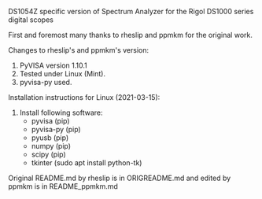 DS1054Z specific version of Spectrum Analyzer for the Rigol DS1000 series digital scopes

First and foremost many thanks to rheslip and ppmkm for the original work.

Changes to rheslip's and ppmkm's version: 

1. PyVISA version 1.10.1
2. Tested under Linux (Mint).
3. pyvisa-py used.

Installation instructions for Linux  (2021-03-15):

1. Install following software:
    - pyvisa (pip)
    - pyvisa-py (pip)
    - pyusb (pip)
    - numpy (pip)
    - scipy (pip)
    - tkinter (sudo apt install python-tk)
    
    
       
Original README.md by rheslip is in ORIGREADME.md and edited by ppmkm is in README_ppmkm.md

